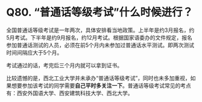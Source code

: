 # Q80. “普通话等级考试”什么时候进行？
全国普通话等级考试是一年两次，具体安排看当地政策。上半年是约3月报名，约5月考试。下半年是约9月报名，约12月考试。根据国家语委办的文件规定，报名参加普通话测试的人员，必须在前5个月内未参加过普通话水平测试。即两次测试时间间隔应大于5个月。

考试通过的话，考完后三个月内就可以拿到证书。

比较遗憾的是，西北工业大学并未承办“普通话等级考试”，同时也未多加重视，如果想要参加该考试的同学需要**自己平时多关注一下**。普通话等级考试常见的考点有：西安外国语大学、西安建筑科技大学、西北大学。

<!--“普通话等级考试”考点地址查询：[单击此处](http://www.dukaow.com/pth/ksdd/shanxi2/201901/493538.htm)-->
